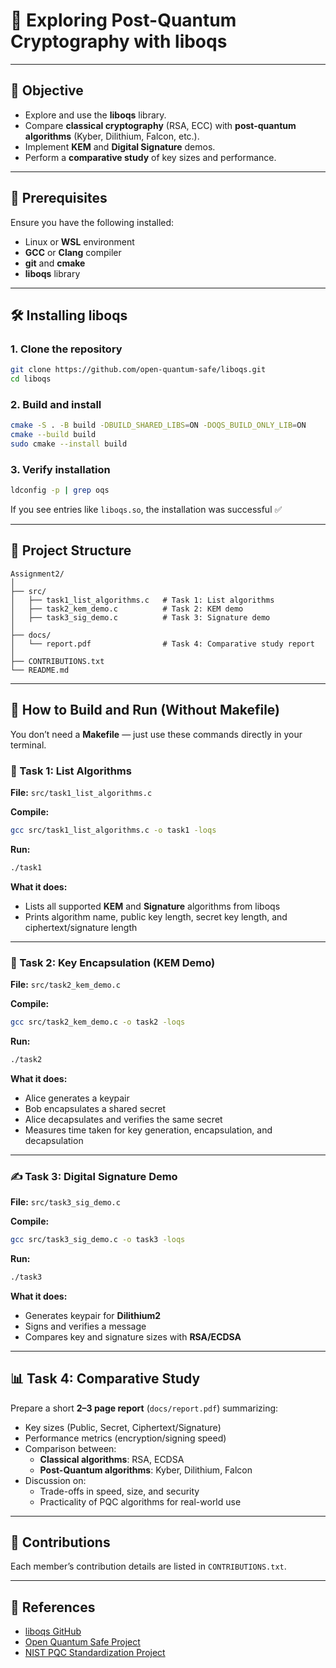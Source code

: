 # 🔐 Exploring Post-Quantum Cryptography with liboqs

---

## 📌 Objective

- Explore and use the **liboqs** library.
- Compare **classical cryptography** (RSA, ECC) with **post-quantum algorithms** (Kyber, Dilithium, Falcon, etc.).
- Implement **KEM** and **Digital Signature** demos.
- Perform a **comparative study** of key sizes and performance.

---

## 🧰 Prerequisites

Ensure you have the following installed:

- Linux or **WSL** environment  
- **GCC** or **Clang** compiler  
- **git** and **cmake**  
- **liboqs** library

---

## 🛠️ Installing liboqs

### 1. Clone the repository
```bash
git clone https://github.com/open-quantum-safe/liboqs.git
cd liboqs
```

### 2. Build and install
```bash
cmake -S . -B build -DBUILD_SHARED_LIBS=ON -DOQS_BUILD_ONLY_LIB=ON
cmake --build build
sudo cmake --install build
```

### 3. Verify installation
```bash
ldconfig -p | grep oqs
```

If you see entries like `liboqs.so`, the installation was successful ✅

---

## 📁 Project Structure

```
Assignment2/
│
├── src/
│   ├── task1_list_algorithms.c   # Task 1: List algorithms
│   ├── task2_kem_demo.c          # Task 2: KEM demo
│   ├── task3_sig_demo.c          # Task 3: Signature demo
│
├── docs/
│   └── report.pdf                # Task 4: Comparative study report
│
├── CONTRIBUTIONS.txt
└── README.md
```

---

## 🚀 How to Build and Run (Without Makefile)

You don’t need a **Makefile** — just use these commands directly in your terminal.

### 🧩 Task 1: List Algorithms

**File:** `src/task1_list_algorithms.c`

**Compile:**
```bash
gcc src/task1_list_algorithms.c -o task1 -loqs
```

**Run:**
```bash
./task1
```

**What it does:**
- Lists all supported **KEM** and **Signature** algorithms from liboqs  
- Prints algorithm name, public key length, secret key length, and ciphertext/signature length

---

### 🔑 Task 2: Key Encapsulation (KEM Demo)

**File:** `src/task2_kem_demo.c`

**Compile:**
```bash
gcc src/task2_kem_demo.c -o task2 -loqs
```

**Run:**
```bash
./task2
```

**What it does:**
- Alice generates a keypair  
- Bob encapsulates a shared secret  
- Alice decapsulates and verifies the same secret  
- Measures time taken for key generation, encapsulation, and decapsulation

---

### ✍️ Task 3: Digital Signature Demo

**File:** `src/task3_sig_demo.c`

**Compile:**
```bash
gcc src/task3_sig_demo.c -o task3 -loqs
```

**Run:**
```bash
./task3
```

**What it does:**
- Generates keypair for **Dilithium2**  
- Signs and verifies a message  
- Compares key and signature sizes with **RSA/ECDSA**

---

## 📊 Task 4: Comparative Study

Prepare a short **2–3 page report** (`docs/report.pdf`) summarizing:

- Key sizes (Public, Secret, Ciphertext/Signature)
- Performance metrics (encryption/signing speed)
- Comparison between:
  - **Classical algorithms**: RSA, ECDSA  
  - **Post-Quantum algorithms**: Kyber, Dilithium, Falcon  
- Discussion on:
  - Trade-offs in speed, size, and security  
  - Practicality of PQC algorithms for real-world use  

---

## 👥 Contributions

Each member’s contribution details are listed in `CONTRIBUTIONS.txt`.

---

## 🧾 References

- [liboqs GitHub](https://github.com/open-quantum-safe/liboqs)
- [Open Quantum Safe Project](https://openquantumsafe.org)
- [NIST PQC Standardization Project](https://csrc.nist.gov/projects/post-quantum-cryptography)
